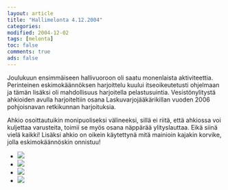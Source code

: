 ```yaml
--- 
layout: article 
title: "Hallimelonta 4.12.2004" 
categories: 
modified: 2004-12-02 
tags: [melonta]
toc: false 
comments: true 
ads: false 
--- 
```


Joulukuun ensimmäiseen hallivuoroon oli saatu monenlaista aktiviteettia.
Perinteinen eskimokäännöksen harjoittelu kuului itseoikeutetusti
ohjelmaan ja tämän lisäksi oli mahdollisuus harjoitella pelastusuintia.
Vesistönylitystä ahkioiden avulla harjoiteltiin osana
Laskuvarjojääkärikillan vuoden 2006 pohjoisnavan retkikunnan
harjoituksia.

Ahkio osoittautuikin monipuoliseksi välineeksi, sillä ei riitä, että
ahkiossa voi kuljettaa varusteita, toimii se myös osana näppärää
ylityslauttaa. Eikä siinä vielä kaikki! Lisäksi ahkio on oikein
käytettynä mitä mainioin kajakin korvike, jolla eskimokäännöskin
onnistuu!

<div class="image-gallery">

-   [![](/Media/Default/ImageGalleries/hallimelonta-4.12.2004/Thumbnails/melontahallimelonta_01b.jpg)](/Media/Default/ImageGalleries/hallimelonta-4.12.2004/melontahallimelonta_01b.jpg)
-   [![](/Media/Default/ImageGalleries/hallimelonta-4.12.2004/Thumbnails/melontahallimelonta_02b.jpg)](/Media/Default/ImageGalleries/hallimelonta-4.12.2004/melontahallimelonta_02b.jpg)
-   [![](/Media/Default/ImageGalleries/hallimelonta-4.12.2004/Thumbnails/melontahallimelonta_03b.jpg)](/Media/Default/ImageGalleries/hallimelonta-4.12.2004/melontahallimelonta_03b.jpg)
-   [![](/Media/Default/ImageGalleries/hallimelonta-4.12.2004/Thumbnails/melontahallimelonta_04b.jpg)](/Media/Default/ImageGalleries/hallimelonta-4.12.2004/melontahallimelonta_04b.jpg)

</div>
